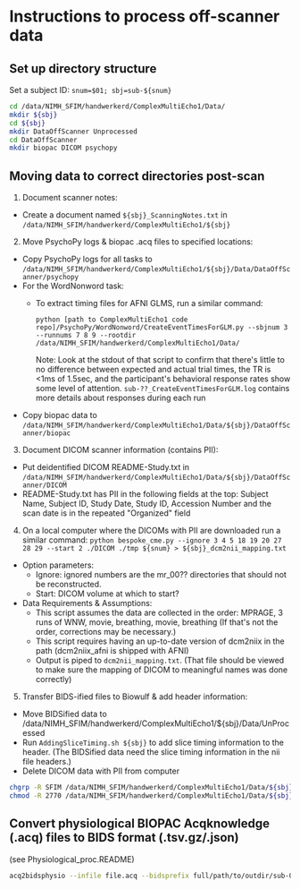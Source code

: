 # Instructions to process off-scanner data

## Set up directory structure

Set a subject ID: `snum=$01; sbj=sub-${snum}`

```sh
cd /data/NIMH_SFIM/handwerkerd/ComplexMultiEcho1/Data/
mkdir ${sbj}
cd ${sbj}
mkdir DataOffScanner Unprocessed
cd DataOffScanner
mkdir biopac DICOM psychopy
```

## Moving data to correct directories post-scan

1. Document scanner notes:

- Create a document named `${sbj}_ScanningNotes.txt` in `/data/NIMH_SFIM/handwerkerd/ComplexMultiEcho1/${sbj}`

2. Move PsychoPy logs & biopac .acq files to specified locations:

- Copy PsychoPy logs for all tasks to `/data/NIMH_SFIM/handwerkerd/ComplexMultiEcho1/${sbj}/Data/DataOffScanner/psychopy`
- For the WordNonword task:
  - To extract timing files for AFNI GLMS, run a similar command:

    `python [path to ComplexMultiEcho1 code repo]/PsychoPy/WordNonword/CreateEventTimesForGLM.py --sbjnum 3 --runnums 7 8 9 --rootdir /data/NIMH_SFIM/handwerkerd/ComplexMultiEcho1/Data/`

    Note: Look at the stdout of that script to confirm that there's little to no difference between expected and actual trial times, the TR is <1ms of 1.5sec, and the participant's behavioral response rates show some level of attention. `sub-??_CreateEventTimesForGLM.log` contains more details about responses during each run
- Copy biopac data to `/data/NIMH_SFIM/handwerkerd/ComplexMultiEcho1/Data/${sbj}/DataOffScanner/biopac`

3. Document DICOM scanner information (contains PII):

- Put deidentified DICOM README-Study.txt in `/data/NIMH_SFIM/handwerkerd/ComplexMultiEcho1/Data/${sbj}/DataOffScanner/DICOM`
- README-Study.txt has PII in the following fields at the top: Subject Name, Subject ID, Study Date, Study ID, Accession Number and the scan date is in the repeated "Organized" field

4. On a local computer where the DICOMs with PII are downloaded run a similar command:
    `python bespoke_cme.py --ignore 3 4 5 18 19 20 27 28 29 --start 2 ./DICOM ./tmp ${snum} > ${sbj}_dcm2nii_mapping.txt`

- Option parameters:
  - Ignore: ignored numbers are the mr_00?? directories that should not be reconstructed.
  - Start: DICOM volume at which to start?
- Data Requirements & Assumptions:
  - This script assumes the data are collected in the order: MPRAGE, 3 runs of WNW, movie, breathing, movie, breathing (If that's not the order, corrections may be necessary.)
  - This script requires having an up-to-date version of dcm2niix in the path (dcm2niix_afni is shipped with AFNI)
  - Output is piped to `dcm2nii_mapping.txt`. (That file should be viewed to make sure the mapping of DICOM to meaningful names was done correctly)

5. Transfer BIDS-ified files to Biowulf & add header information:

- Move BIDSified data to /data/NIMH_SFIM/handwerkerd/ComplexMultiEcho1/${sbj}/Data/UnProcessed
- Run `AddingSliceTiming.sh ${sbj}` to add slice timing information to the header. (The BIDSified data need the slice timing information in the nii file headers.)
- Delete DICOM data with PII from computer

```sh
chgrp -R SFIM /data/NIMH_SFIM/handwerkerd/ComplexMultiEcho1/Data/${sbj}
chmod -R 2770 /data/NIMH_SFIM/handwerkerd/ComplexMultiEcho1/Data/${sbj}
```

## Convert physiological BIOPAC Acqknowledge (.acq) files to BIDS format (.tsv.gz/.json)

(see Physiological_proc.README)

```sh
acq2bidsphysio --infile file.acq --bidsprefix full/path/to/outdir/sub-01_task-wnw_acq-b_run-1_physio
```
